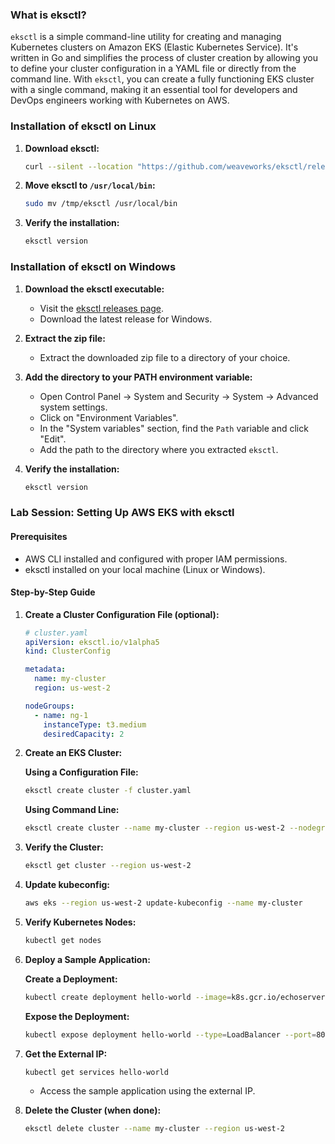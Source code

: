 ### What is eksctl?

`eksctl` is a simple command-line utility for creating and managing Kubernetes clusters on Amazon EKS (Elastic Kubernetes Service). It's written in Go and simplifies the process of cluster creation by allowing you to define your cluster configuration in a YAML file or directly from the command line. With `eksctl`, you can create a fully functioning EKS cluster with a single command, making it an essential tool for developers and DevOps engineers working with Kubernetes on AWS.

### Installation of eksctl on Linux

1. **Download eksctl:**
   ```sh
   curl --silent --location "https://github.com/weaveworks/eksctl/releases/latest/download/eksctl_$(uname -s)_amd64.tar.gz" | tar xz -C /tmp
   ```

2. **Move eksctl to `/usr/local/bin`:**
   ```sh
   sudo mv /tmp/eksctl /usr/local/bin
   ```

3. **Verify the installation:**
   ```sh
   eksctl version
   ```

### Installation of eksctl on Windows

1. **Download the eksctl executable:**
   - Visit the [eksctl releases page](https://github.com/weaveworks/eksctl/releases).
   - Download the latest release for Windows.

2. **Extract the zip file:**
   - Extract the downloaded zip file to a directory of your choice.

3. **Add the directory to your PATH environment variable:**
   - Open Control Panel -> System and Security -> System -> Advanced system settings.
   - Click on "Environment Variables".
   - In the "System variables" section, find the `Path` variable and click "Edit".
   - Add the path to the directory where you extracted `eksctl`.

4. **Verify the installation:**
   ```cmd
   eksctl version
   ```

### Lab Session: Setting Up AWS EKS with eksctl

#### Prerequisites

- AWS CLI installed and configured with proper IAM permissions.
- eksctl installed on your local machine (Linux or Windows).

#### Step-by-Step Guide

1. **Create a Cluster Configuration File (optional):**
   ```yaml
   # cluster.yaml
   apiVersion: eksctl.io/v1alpha5
   kind: ClusterConfig

   metadata:
     name: my-cluster
     region: us-west-2

   nodeGroups:
     - name: ng-1
       instanceType: t3.medium
       desiredCapacity: 2
   ```

2. **Create an EKS Cluster:**

   **Using a Configuration File:**
   ```sh
   eksctl create cluster -f cluster.yaml
   ```

   **Using Command Line:**
   ```sh
   eksctl create cluster --name my-cluster --region us-west-2 --nodegroup-name standard-workers --node-type t3.medium --nodes 2
   ```

3. **Verify the Cluster:**
   ```sh
   eksctl get cluster --region us-west-2
   ```

4. **Update kubeconfig:**
   ```sh
   aws eks --region us-west-2 update-kubeconfig --name my-cluster
   ```

5. **Verify Kubernetes Nodes:**
   ```sh
   kubectl get nodes
   ```

6. **Deploy a Sample Application:**

   **Create a Deployment:**
   ```sh
   kubectl create deployment hello-world --image=k8s.gcr.io/echoserver:1.4
   ```

   **Expose the Deployment:**
   ```sh
   kubectl expose deployment hello-world --type=LoadBalancer --port=8080
   ```

7. **Get the External IP:**
   ```sh
   kubectl get services hello-world
   ```

   - Access the sample application using the external IP.

8. **Delete the Cluster (when done):**
   ```sh
   eksctl delete cluster --name my-cluster --region us-west-2
   ```
